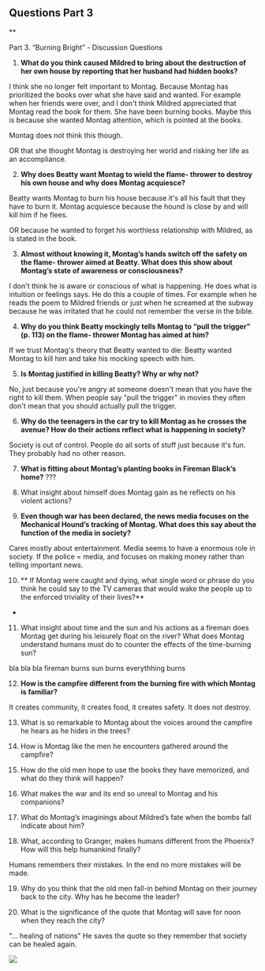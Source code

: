 ## Questions Part 3
**

Part 3. “Burning Bright” - Discussion Questions

1. **What do you think caused Mildred to bring about the destruction of her own house by reporting that her husband had hidden books?**

I think she no longer felt important to Montag. Because Montag has prioritized the books over what she have said and wanted. For example when her friends were over, and I don't think Mildred appreciated that Montag read the book for them. She have been burning books. Maybe this is because she wanted Montag attention, which is pointed at the books.

Montag does not think this though. 


OR that she thought Montag is destroying her world and risking her life as an accompliance.

2. **Why does Beatty want Montag to wield the flame- thrower to destroy his own house and why does Montag acquiesce?**

Beatty wants Montag to burn his house because it's all his fault that they have to burn it. Montag acquiesce because the hound is close by and will kill him if he flees. 

OR because he wanted to forget his worthless relationship with Mildred, as is stated in the book. 


3. **Almost without knowing it, Montag’s hands switch off the safety on the flame- thrower aimed at Beatty. What does this show about Montag’s state of awareness or consciousness?**

I don't think he is aware or conscious of what is happening. He does what is intuition or feelings says. He do this a couple of times. For example when he reads the poem to Mildred friends or just when he screamed at the subway because he was irritated that he could not remember the verse in the bible. 

4. **Why do you think Beatty mockingly tells Montag to “pull the trigger” (p. 113) on the flame- thrower Montag has aimed at him?**

If we trust Montag's theory that Beatty wanted to die: Beatty wanted Montag to kill him and take his mocking speech with him.

5. **Is Montag justified in killing Beatty? Why or why not?**

No, just because you're angry at someone doesn't mean that you have the right to kill them. When people say "pull the trigger" in movies they often don't mean that you should actually pull the trigger.

6. **Why do the teenagers in the car try to kill Montag as he crosses the avenue? How do their actions reflect what is happening in society?**

Society is out of control. People do all sorts of stuff just because it's fun. They probably had no other reason.

7. **What is fitting about Montag’s planting books in Fireman Black’s home?**
???

8. What insight about himself does Montag gain as he reflects on his violent actions?

9. **Even though war has been declared, the news media focuses on the Mechanical Hound’s tracking of Montag. What does this say about the function of the media in society?**

Cares mostly about entertainment. Media seems to have a enormous role in society. If the police = media, and focuses on making money rather than telling important news. 

10. ** If Montag were caught and dying, what single word or phrase do you think he could say to the TV cameras that would wake the people up to the enforced triviality of their lives?**

-

11. What insight about time and the sun and his actions as a fireman does Montag get during his leisurely float on the river? What does Montag understand humans must do to counter the effects of the time-burning sun?

bla bla bla fireman burns sun burns everythhing burns

12. **How is the campfire different from the burning fire with which Montag is familiar?**

It creates community, it creates food, it creates safety. It does not destroy.

13. What is so remarkable to Montag about the voices around the campfire he hears as he hides in the trees?

14. How is Montag like the men he encounters gathered around the campfire?

15. How do the old men hope to use the books they have memorized, and what do they think will happen?

16. What makes the war and its end so unreal to Montag and his companions?

17. What do Montag’s imaginings about Mildred’s fate when the bombs fall indicate about him?

18. What, according to Granger, makes humans different from the Phoenix? How will this help humankind finally?

Humans remembers their mistakes. In the end no more mistakes will be made.

19. Why do you think that the old men fall-in behind Montag on their journey back to the city. Why has he become the leader?

20. What is the significance of the quote that Montag will save for noon when they reach the city?

  "... healing of nations"
  He saves the quote so they remember that society can be healed again.
  
![](https://lh4.googleusercontent.com/3igaLC90mnLNh361h79y38xA-WtqpjJcHPbD07UvT6i7QuZ7eCFfvD1f4QPTY5BJC8DSkk-9PwuAkAFgVHNtr41N42frlSpwVwQAbE1DhE2LTZK8DOpq5n4_9cwW_RuYeqCThDHp)  
